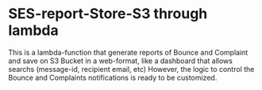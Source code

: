 # SES-report-Store-S3 through lambda 
This is a lambda-function that generate reports of Bounce and Complaint and save on S3 Bucket in a web-format, like a dashboard that allows searchs (message-id, recipient email, etc) However, the logic to control the Bounce and Complaints notifications is ready to be customized.


